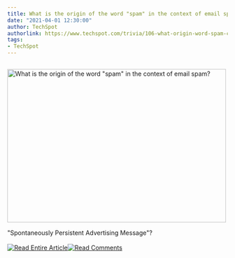 ```yaml
---
title: What is the origin of the word "spam" in the context of email spam?
date: "2021-04-01 12:30:00"
author: TechSpot
authorlink: https://www.techspot.com/trivia/106-what-origin-word-spam-context-email-spam/
tags:
- TechSpot
---
```

<a href="https://www.techspot.com/trivia/106-what-origin-word-spam-context-email-spam/" target="_blank"><img src="https://static.techspot.com/images2/news/ts3_thumbs/2017/08/2017-08-01-ts3_thumbs-929.jpg" width="500" height="350" style="padding: 15px 0" title="What is the origin of the word &quot;spam&quot; in the context of email spam?" /></a><br />"Spontaneously Persistent Advertising Message"?<br /><br /><a href="https://www.techspot.com/trivia/106-what-origin-word-spam-context-email-spam/"><img src="https://static.techspot.com/images/rss/rss_buttons_01.png" border="0" alt="Read Entire Article" /></a><a href="https://www.techspot.com/trivia/106-what-origin-word-spam-context-email-spam/#comments"><img src="https://static.techspot.com/images/rss/rss_buttons_02.png" border="0" alt="Read Comments" /></a><br /><br />